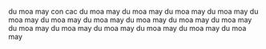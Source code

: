 
du moa may con cac
du moa may du moa may
du moa may du moa may
du moa may du moa may
du moa may du moa may
du moa may du moa may
du moa may du moa may
du moa may du moa may
du moa may du moa may
